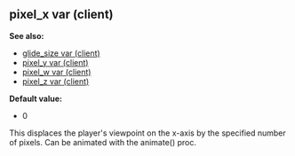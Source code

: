 ## pixel_x var (client)
**See also:**
*   [glide_size var (client)](/client/var/glide_size)
*   [pixel_y var (client)](/client/var/pixel_y)
*   [pixel_w var (client)](/client/var/pixel_w)
*   [pixel_z var (client)](/client/var/pixel_z)
<!-- -->
**Default value:**
*   0


This displaces the player\'s viewpoint on the x-axis by the
specified number of pixels. Can be animated with the animate() proc.